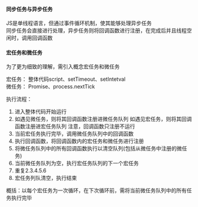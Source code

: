 #### 同步任务与异步任务

JS是单线程语言，但通过事件循环机制，使其能够处理异步任务<br>
同步任务会直接进行处理，异步任务则将回调函数进行注册，在完成后并且线程空闲时，调用回调函数<br>

#### 宏任务和微任务

为了更为细致的理解，需引入概念宏任务和微任务<br>

宏任务： 整体代码script、setTimeout、setIntetval<br>
微任务： Promise、process.nextTick<br>

执行流程：<br>
1. 进入整体代码开始运行
2. 如遇见微任务，则将其回调函数注册进微任务队列
   如遇见宏任务，则将其回调函数注册进宏任务队列
   注意，回调函数只注册不运行
3. 当前宏任务执行完毕，调用微任务队列中的回调函数
4. 执行回调函数，将回调函数内的宏任务和微任务进行注册
5. 将微任务队列中的所有回调函数执行以清空队列(包括从微任务中注册的微任务)
6. 当前微任务队列为空，执行宏任务队列的下一个宏任务
7. 重复2.3.4.5.6
8. 宏任务列队清空，执行结束

概括：以每个宏任务为一次循环，在下次循环前，需将当前微任务队列中的所有任务执行完毕